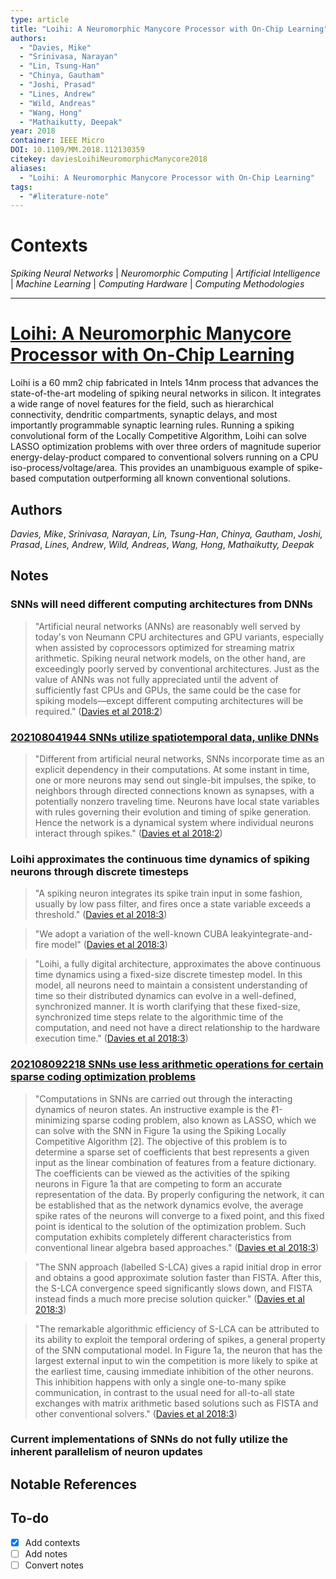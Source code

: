 ```yaml
---
type: article
title: "Loihi: A Neuromorphic Manycore Processor with On-Chip Learning"
authors:
  - "Davies, Mike"
  - "Srinivasa, Narayan"
  - "Lin, Tsung-Han"
  - "Chinya, Gautham"
  - "Joshi, Prasad"
  - "Lines, Andrew"
  - "Wild, Andreas"
  - "Wang, Hong"
  - "Mathaikutty, Deepak"
year: 2018
container: IEEE Micro
DOI: 10.1109/MM.2018.112130359
citekey: daviesLoihiNeuromorphicManycore2018
aliases:
  - "Loihi: A Neuromorphic Manycore Processor with On-Chip Learning"
tags:
  - "#literature-note"
---
```


# Contexts

*Spiking Neural Networks* | *Neuromorphic Computing* | *Artificial Intelligence* | *Machine Learning* | *Computing Hardware* | *Computing Methodologies*

---

# [Loihi: A Neuromorphic Manycore Processor with On-Chip Learning](zotero://select/items/@daviesLoihiNeuromorphicManycore2018)

Loihi is a 60 mm2 chip fabricated in Intels 14nm process that advances the state-of-the-art modeling of spiking neural networks in silicon. It integrates a wide range of novel features for the field, such as hierarchical connectivity, dendritic compartments, synaptic delays, and most importantly programmable synaptic learning rules. Running a spiking convolutional form of the Locally Competitive Algorithm, Loihi can solve LASSO optimization problems with over three orders of magnitude superior energy-delay-product compared to conventional solvers running on a CPU iso-process/voltage/area. This provides an unambiguous example of spike-based computation outperforming all known conventional solutions.

## Authors

*Davies, Mike*, *Srinivasa, Narayan*, *Lin, Tsung-Han*, *Chinya, Gautham*, *Joshi, Prasad*, *Lines, Andrew*, *Wild, Andreas*, *Wang, Hong*, *Mathaikutty, Deepak*

## Notes

### SNNs will need different computing architectures from DNNs

 > 
 > "Artificial neural networks (ANNs) are reasonably well served by today's von Neumann CPU architectures and GPU variants, especially when assisted by coprocessors optimized for streaming matrix arithmetic. Spiking neural network models, on the other hand, are exceedingly poorly served by conventional architectures. Just as the value of ANNs was not fully appreciated until the advent of sufficiently fast CPUs and GPUs, the same could be the case for spiking models—except different computing architectures will be required." ([Davies et al 2018:2](zotero://open-pdf/library/items/N2JH3C2X?page=2))

### [202108041944 SNNs utilize spatiotemporal data, unlike DNNs](1Permanent/202108041944-SNNs-utilize-spatiotemporal-data-unlike-DNNs.md)

 > 
 > "Different from artificial neural networks, SNNs incorporate time as an explicit dependency in their computations. At some instant in time, one or more neurons may send out single-bit impulses, the spike, to neighbors through directed connections known as synapses, with a potentially nonzero traveling time. Neurons have local state variables with rules governing their evolution and timing of spike generation. Hence the network is a dynamical system where individual neurons interact through spikes." ([Davies et al 2018:2](zotero://open-pdf/library/items/N2JH3C2X?page=2))

### Loihi approximates the continuous time dynamics of spiking neurons through discrete timesteps

 > 
 > "A spiking neuron integrates its spike train input in some fashion, usually by low pass filter, and fires once a state variable exceeds a threshold." ([Davies et al 2018:3](zotero://open-pdf/library/items/N2JH3C2X?page=3))

 > 
 > "We adopt a variation of the well-known CUBA leakyintegrate-and-fire model" ([Davies et al 2018:3](zotero://open-pdf/library/items/N2JH3C2X?page=3))

 > 
 > "Loihi, a fully digital architecture, approximates the above continuous time dynamics using a fixed-size discrete timestep model. In this model, all neurons need to maintain a consistent understanding of time so their distributed dynamics can evolve in a well-defined, synchronized manner. It is worth clarifying that these fixed-size, synchronized time steps relate to the algorithmic time of the computation, and need not have a direct relationship to the hardware execution time." ([Davies et al 2018:3](zotero://open-pdf/library/items/N2JH3C2X?page=3))

### [202108092218 SNNs use less arithmetic operations for certain sparse coding optimization problems](1Permanent/202108092218-SNNs-use-less-arithmetic-operations-for-certain-sparse-coding-optimization-problems.md)

 > 
 > "Computations in SNNs are carried out through the interacting dynamics of neuron states. An instructive example is the ℓ1-minimizing sparse coding problem, also known as LASSO, which we can solve with the SNN in Figure 1a using the Spiking Locally Competitive Algorithm \[2\]. The objective of this problem is to determine a sparse set of coefficients that best represents a given input as the linear combination of features from a feature dictionary. The coefficients can be viewed as the activities of the spiking neurons in Figure 1a that are competing to form an accurate representation of the data. By properly configuring the network, it can be established that as the network dynamics evolve, the average spike rates of the neurons will converge to a fixed point, and this fixed point is identical to the solution of the optimization problem. Such computation exhibits completely different characteristics from conventional linear algebra based approaches." ([Davies et al 2018:3](zotero://open-pdf/library/items/N2JH3C2X?page=3))

 > 
 > "The SNN approach (labelled S-LCA) gives a rapid initial drop in error and obtains a good approximate solution faster than FISTA. After this, the S-LCA convergence speed significantly slows down, and FISTA instead finds a much more precise solution quicker." ([Davies et al 2018:3](zotero://open-pdf/library/items/N2JH3C2X?page=3))

 > 
 > "The remarkable algorithmic efficiency of S-LCA can be attributed to its ability to exploit the temporal ordering of spikes, a general property of the SNN computational model. In Figure 1a, the neuron that has the largest external input to win the competition is more likely to spike at the earliest time, causing immediate inhibition of the other neurons. This inhibition happens with only a single one-to-many spike communication, in contrast to the usual need for all-to-all state exchanges with matrix arithmetic based solutions such as FISTA and other conventional solvers." ([Davies et al 2018:3](zotero://open-pdf/library/items/N2JH3C2X?page=3))

### Current implementations of SNNs do not fully utilize the inherent parallelism of neuron updates

### 

## Notable References

## To-do

* [x] Add contexts
* [ ] Add notes
* [ ] Convert notes
